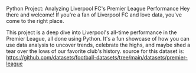 Python Project: Analyzing Liverpool FC's Premier League Performance
Hey there and welcome! If you're a fan of Liverpool FC and love data, you've come to the right place.

This project is a deep dive into Liverpool's all-time performance in the Premier League, all done using Python. It's a fun showcase of how you can use data analysis to uncover trends, celebrate the highs, and maybe shed a tear over the lows of our favorite club's history.
source for this dataset is: https://github.com/datasets/football-datasets/tree/main/datasets/premier-league
